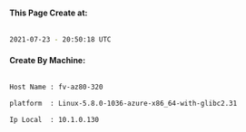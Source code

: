 
   
#### This Page Create at:

```bash

2021-07-23 - 20:50:18 UTC

```

#### Create By Machine:

```bash

Host Name : fv-az80-320

platform  : Linux-5.8.0-1036-azure-x86_64-with-glibc2.31

Ip Local  : 10.1.0.130

```

